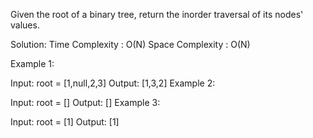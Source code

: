 Given the root of a binary tree, return the inorder traversal of its nodes' values.

Solution:
    Time Complexity : O(N)
    Space Complexity : O(N)

Example 1:


Input: root = [1,null,2,3]
Output: [1,3,2]
Example 2:

Input: root = []
Output: []
Example 3:

Input: root = [1]
Output: [1]